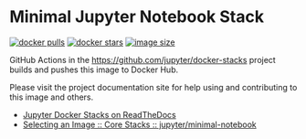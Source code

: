 # Minimal Jupyter Notebook Stack

[![docker pulls](https://img.shields.io/docker/pulls/jupyter/minimal-notebook.svg)](https://hub.docker.com/r/jupyter/minimal-notebook/)
[![docker stars](https://img.shields.io/docker/stars/jupyter/minimal-notebook.svg)](https://hub.docker.com/r/jupyter/minimal-notebook/)
[![image size](https://img.shields.io/docker/image-size/jupyter/minimal-notebook/latest)](https://hub.docker.com/r/jupyter/minimal-notebook/ "jupyter/minimal-notebook image size")

GitHub Actions in the <https://github.com/jupyter/docker-stacks> project builds and pushes this image to Docker Hub.

Please visit the project documentation site for help using and contributing to this image and others.

- [Jupyter Docker Stacks on ReadTheDocs](https://jupyter-docker-stacks.readthedocs.io/en/latest/index.html)
- [Selecting an Image :: Core Stacks :: jupyter/minimal-notebook](https://jupyter-docker-stacks.readthedocs.io/en/latest/using/selecting.html#jupyter-minimal-notebook)
